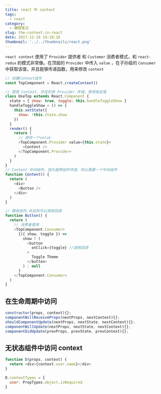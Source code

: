 ```yaml
---
title: react 中 context
tags:
  - react
category:
  - 编程笔记
slug: the-context-in-react
date: 2017-12-18 14:18:16
thumbnail: '../../thumbnails/react.png'
---
```


`react context` 使用了 `Provider` 提供者 和 `Customer` 消费者模式，和 `react-redux` 的模式非常像。在顶层的 `Provider` 中传入 `value` ，在子孙级的 `Consumer` 中获取该值，并且能够传递函数，用来修改 `context`

```js
// 创建Context组件
const TopComponent = React.createContext()

// 使用 Context，并且利用 Provider 传值，修改指定值
class UseTop extends React.Component {
  state = { show: true, toggle: this.handleToggleShow }
  handleToggleShow = () => {
    this.setState({
      show: !this.state.show
    })
  }
  render() {
    return (
      // 提供一个value
      <TopComponent.Provider value={this.state}>
        <Content />
      </TopComponent.Provider>
    )
  }
}
// Content 中间组件，因为是跨组件传值，所以需要一个中间组件
function Content() {
  return (
    <div>
      <Button />
    </div>
  )
}

// 接收组件,并且和可以调用回调
function Button() {
  return (
    // 消费者使用
    <TopComponent.Consumer>
      {({ show, toggle }) =>
        show ? (
          <button
            onClick={toggle} //调用回调
          >
            Toggle Theme
          </button>
        ) : null
      }
    </TopComponent.Consumer>
  )
}
```

## 在生命周期中访问

```js
constructor(props, context){};
componentWillReceiveProps(nextProps, nextContext){};
shouldComponentUpdate(nextProps, nextState, nextContext){};
componentWillUpdate(nextProps, nextState, nextContext){};
componentDidUpdate(prevProps, prevState, prevContext){};
```

## 无状态组件中访问 context

```js
function D(props, context) {
  return <div>{context.user.name}</div>
}

D.contextTypes = {
  user: PropTypes.object.isRequired
}
```
